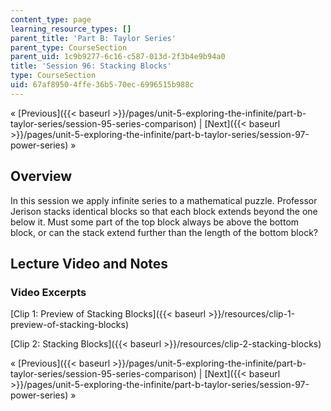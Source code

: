 ```yaml
---
content_type: page
learning_resource_types: []
parent_title: 'Part B: Taylor Series'
parent_type: CourseSection
parent_uid: 1c9b9277-6c16-c587-013d-2f3b4e9b94a0
title: 'Session 96: Stacking Blocks'
type: CourseSection
uid: 67af8950-4ffe-36b5-70ec-6996515b988c
---
```


« [Previous]({{< baseurl >}}/pages/unit-5-exploring-the-infinite/part-b-taylor-series/session-95-series-comparison) | [Next]({{< baseurl >}}/pages/unit-5-exploring-the-infinite/part-b-taylor-series/session-97-power-series) »

Overview
--------

In this session we apply infinite series to a mathematical puzzle. Professor Jerison stacks identical blocks so that each block extends beyond the one below it. Must some part of the top block always be above the bottom block, or can the stack extend further than the length of the bottom block?

Lecture Video and Notes
-----------------------

### Video Excerpts

[Clip 1: Preview of Stacking Blocks]({{< baseurl >}}/resources/clip-1-preview-of-stacking-blocks)

[Clip 2: Stacking Blocks]({{< baseurl >}}/resources/clip-2-stacking-blocks)

« [Previous]({{< baseurl >}}/pages/unit-5-exploring-the-infinite/part-b-taylor-series/session-95-series-comparison) | [Next]({{< baseurl >}}/pages/unit-5-exploring-the-infinite/part-b-taylor-series/session-97-power-series) »